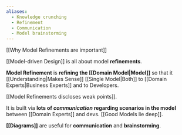 ```yaml
---
aliases:
  - Knowledge crunching
  - Refinement
  - Communication
  - Model brainstorming
---
```

[[Why Model Refinements are important]]

[[Model-driven Design]] is all about model **refinements**.

**Model Refinement** is **refining the [[Domain Model|Model]]** so that it [[Understanding|Makes Sense]] [[Single Model|Both]] to [[Domain Experts|Business Experts]] and to Developers.

[[Model Refinements discloses weak points]].

It is built via **lots of _communication_ regarding scenarios in the model** between [[Domain Experts]] and devs. [[Good Models lie deep]].

**[[Diagrams]]** are useful for **communication** and **brainstorming**.

